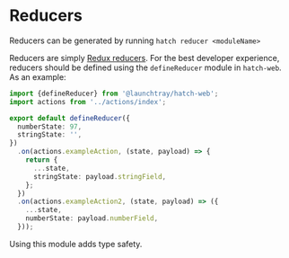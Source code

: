 # Reducers

Reducers can be generated by running `hatch reducer <moduleName>`

Reducers are simply [Redux reducers](https://redux.js.org/basics/reducers). For the best developer experience, reducers
should be defined using the `defineReducer` module in `hatch-web`. As an example:

```typescript
import {defineReducer} from '@launchtray/hatch-web';
import actions from '../actions/index';

export default defineReducer({
  numberState: 97,
  stringState: '',
})
  .on(actions.exampleAction, (state, payload) => {
    return {
      ...state,
      stringState: payload.stringField,
    };
  })
  .on(actions.exampleAction2, (state, payload) => ({
    ...state,
    numberState: payload.numberField,
  }));
```

Using this module adds type safety.